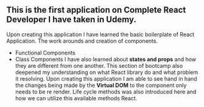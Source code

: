 ## This is the first application on Complete React Developer I have taken in Udemy.
Upon creating this application I have learned the basic boilerplate of React Application. The work arounds and creation of components. 
* Functional Components
* Class Components
I have also learned about **states and props** and how they are different from one another. This section of bootcamp also deepened my understanding on what React library do and what problem it resolving. Upon creating this application I am able to see hand in hand the changes being made by the **Virtual DOM** to the component only needs to be re render. Life cycle methods was also introduced here and how we can utilize this available methods React.
